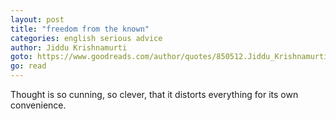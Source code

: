 ```yaml
---
layout: post
title: "freedom from the known"
categories: english serious advice
author: Jiddu Krishnamurti
goto: https://www.goodreads.com/author/quotes/850512.Jiddu_Krishnamurti/?ref=speak.junglestar.org
go: read
---
```

Thought is so cunning, so clever, that it distorts everything for its own convenience.
